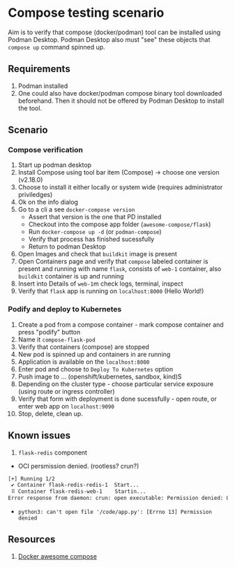 # Compose testing scenario

Aim is to verify that compose (docker/podman) tool can be installed using Podman Desktop. Podman Desktop also must "see" these objects that `compose up` command spinned up. 

## Requirements
1. Podman installed
2. One could also have docker/podman compose binary tool downloaded beforehand. Then it should not be offered by Podman Desktop to install the tool.

## Scenario

### Compose verification

1. Start up podman desktop
2. Install Compose using tool bar item (Compose) -> choose one version (v2.18.0)
3. Choose to install it either locally or system wide (requires administrator priviledges)
4. Ok on the info dialog
5. Go to a cli a see `docker-compose version`
    * Assert that version is the one that PD installed
    * Checkout into the compose app folder (`awesome-compose/flask`)
    * Run `docker-compose up -d` (or `podman-compose`)
    * Verify that process has finished sucessfully 
    * Return to podman Desktop
6. Open Images and check that `buildkit` image is present
7. Open Containers page and verify that `compose` labeled container is present and running with name `flask`, consists of `web-1` container, also `buildkit` container is up and running
8. Insert into Details of `web-1`m check logs, terminal, inspect
9. Verify that `flask` app is running on `localhost:8000` (Hello World!)

### Podify and deploy to Kubernetes

1. Create a pod from a compose container - mark compose container and press "podify" button
2. Name it `compose-flask-pod`
3. Verify that containers (compose) are stopped
4. New pod is spinned up and containers in are running
5. Application is available on the `localhost:8000`
6. Enter pod and choose to `Deploy To Kubernetes` option
7. Push image to ... (openshift/kubernetes, sandbox, kind)S
8. Depending on the cluster type - choose particular service exposure (using route or ingress controller)
9. Verify that form with deployment is done sucessfully - open route, or enter web app on `localhost:9090`
10. Stop, delete, clean up.

## Known issues

1. `flask-redis` component
* OCI persmission denied. (rootless? crun?)
```sh
[+] Running 1/2
 ✔ Container flask-redis-redis-1  Start...                                 0.3s 
 ⠿ Container flask-redis-web-1    Startin...                               0.9s 
Error response from daemon: crun: open executable: Permission denied: OCI permission denied
```
* `python3: can't open file '/code/app.py': [Errno 13] Permission denied`

## Resources

1. [Docker awesome compose](https://github.com/docker/awesome-compose)